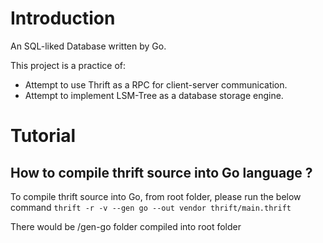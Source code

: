 # Introduction

An SQL-liked Database written by Go.

This project is a practice of: 
- Attempt to use Thrift as a RPC for client-server communication.
- Attempt to implement LSM-Tree as a database storage engine.

# Tutorial 
 
## How to compile thrift source into Go language ?

To compile thrift source into Go, from root folder, please run the below command
`thrift -r -v --gen go --out vendor thrift/main.thrift`

There would be /gen-go folder compiled into root folder